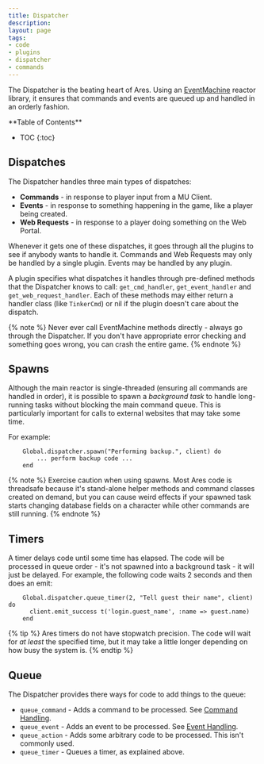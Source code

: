 ```yaml
---
title: Dispatcher
description: 
layout: page
tags:
- code
- plugins
- dispatcher
- commands
---
```


The Dispatcher is the beating heart of Ares.  Using an [EventMachine](https://github.com/eventmachine/eventmachine) reactor library, it ensures that commands and events are queued up and handled in an orderly fashion.

<div id="inline_toc" markdown="1">
**Table of Contents**

* TOC
{:toc}
</div>

## Dispatches

The Dispatcher handles three main types of dispatches:

* **Commands** - in response to player input from a MU Client.
* **Events** - in response to something happening in the game, like a player being created.
* **Web Requests** - in response to a player doing something on the Web Portal.

Whenever it gets one of these dispatches, it goes through all the plugins to see if anybody wants to handle it.  Commands and Web Requests may only be handled by a single plugin.  Events may be handled by any plugin.

A plugin specifies what dispatches it handles through pre-defined methods that the Dispatcher knows to call:  `get_cmd_handler`, `get_event_handler` and `get_web_request_handler`.   Each of these methods may either return a handler class (like `TinkerCmd`) or nil if the plugin doesn't care about the dispatch.

{% note %} 
Never ever call EventMachine methods directly - always go through the Dispatcher.  If you don't have appropriate error checking and something goes wrong, you can crash the entire game.
{% endnote %}

## Spawns

Although the main reactor is single-threaded (ensuring all commands are handled in order), it is possible to spawn a _background task_ to handle long-running tasks without blocking the main command queue.  This is particularly important for calls to external websites that may take some time.

For example:

        Global.dispatcher.spawn("Performing backup.", client) do
            ... perform backup code ...
        end

{% note %} 
Exercise caution when using spawns.  Most Ares code is threadsafe because it's stand-alone helper methods and command classes created on demand, but you can cause weird effects if your spawned task starts changing database fields on a character while other commands are still running.
{% endnote %}

## Timers

A timer delays code until some time has elapsed.  The code will be processed in queue order - it's not spawned into a background task - it will just be delayed.  For example, the following code waits 2 seconds and then does an emit:

        Global.dispatcher.queue_timer(2, "Tell guest their name", client) do
          client.emit_success t('login.guest_name', :name => guest.name)
        end

{% tip %} 
Ares timers do not have stopwatch precision.  The code will wait for *at least* the specified time, but it may take a little longer depending on how busy the system is.
{% endtip %}

## Queue

The Dispatcher provides there ways for code to add things to the queue:

* `queue_command` - Adds a command to be processed.  See [Command Handling](/tutorials/code/commands.html).
* `queue_event` - Adds an event to be processed.  See [Event Handling](/tutorials/code/events.html).
* `queue_action` - Adds some arbitrary code to be processed.  This isn't commonly used.
* `queue_timer` - Queues a timer, as explained above.
